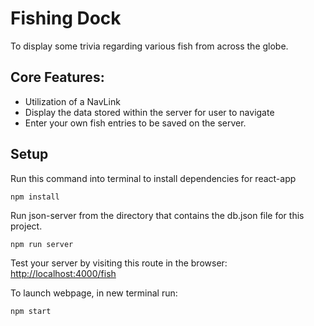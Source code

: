 # Fishing Dock
To display some trivia regarding various fish from across the globe.

## Core Features:

<ul>

<li>Utilization of a NavLink</li>

<li>Display the data stored within the server for user to navigate</li>

<li>Enter your own fish entries to be saved on the server.</li>

</ul>

## Setup

Run this command into terminal to install dependencies for react-app

```
npm install
```

Run json-server from the directory that contains the db.json file for this project.

```
npm run server
```

Test your server by visiting this route in the browser:
[http://localhost:4000/fish](http://localhost:4000/fish)


To launch webpage, in new terminal run:

```
npm start
```